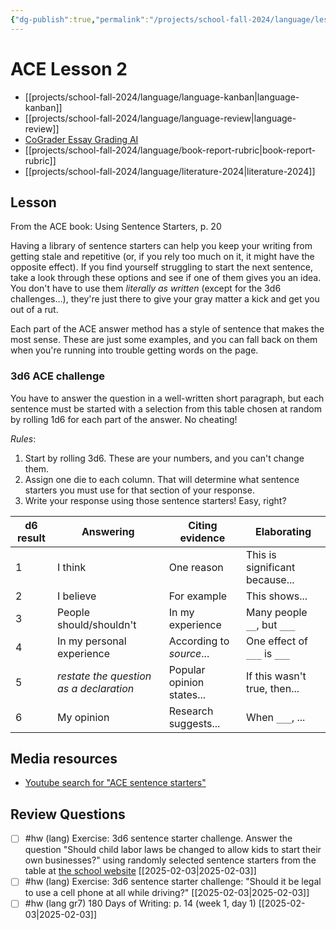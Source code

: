 ```yaml
---
{"dg-publish":true,"permalink":"/projects/school-fall-2024/language/lessons/ace-2-sentence-starters/"}
---
```



#  ACE Lesson 2

- [[projects/school-fall-2024/language/language-kanban\|language-kanban]]
- [[projects/school-fall-2024/language/language-review\|language-review]]
- [CoGrader Essay Grading AI](https://v2.cograder.com/app)
- [[projects/school-fall-2024/language/book-report-rubric\|book-report-rubric]]
- [[projects/school-fall-2024/language/literature-2024\|literature-2024]]

## Lesson

From the ACE book: Using Sentence Starters, p. 20

Having a library of sentence starters can help you keep your writing from getting stale and repetitive (or, if you rely too much on it, it might have the opposite effect). If you find yourself struggling to start the next sentence, take a look through these options and see if one of them gives you an idea. You don't have to use them *literally as written* (except for the 3d6 challenges...), they're just there to give your gray matter a kick and get you out of a rut.

Each part of the ACE answer method has a style of sentence that makes the most sense. These are just some examples, and you can fall back on them when you're running into trouble getting words on the page.
### 3d6 ACE challenge

You have to answer the question in a well-written short paragraph, but each sentence must be started with a selection from this table chosen at random by rolling 1d6 for each part of the answer. No cheating!

*Rules*:
1. Start by rolling 3d6. These are your numbers, and you can't change them.
2. Assign one die to each column. That will determine what sentence starters you must use for that section of your response.
3. Write your response using those sentence starters! Easy, right?

| d6 result | Answering                               | Citing evidence           | Elaborating                    |
| --------- | --------------------------------------- | ------------------------- | ------------------------------ |
| 1         | I think                                 | One reason                | This is significant because... |
| 2         | I believe                               | For example               | This shows...                  |
| 3         | People should/shouldn't                 | In my experience          | Many people `__`, but `___`    |
| 4         | In my personal experience               | According to *source*...  | One effect of `___` is `___`   |
| 5         | *restate the question as a declaration* | Popular opinion states... | If this wasn't true, then...   |
| 6         | My opinion                              | Research suggests...      | When `___`, ...                |

## Media resources


- [Youtube search for "ACE sentence starters"](https://www.youtube.com/results?search_query=ACE%20sentence%20starters) 

## Review Questions 



- [ ] #hw (lang) Exercise: 3d6 sentence starter challenge. Answer the question "Should child labor laws be changed to allow kids to start their own businesses?" using randomly selected sentence starters from the table at [the school website](https://school.ginosterous.com/projects/school-fall-2024/language/lessons/ace-lesson-2) [[2025-02-03\|2025-02-03]] 
- [ ] #hw (lang) Exercise: 3d6 sentence starter challenge: "Should it be legal to use a cell phone at all while driving?" [[2025-02-03\|2025-02-03]] 
- [ ] #hw (lang gr7) 180 Days of Writing: p. 14 (week 1, day 1) [[2025-02-03\|2025-02-03]]
